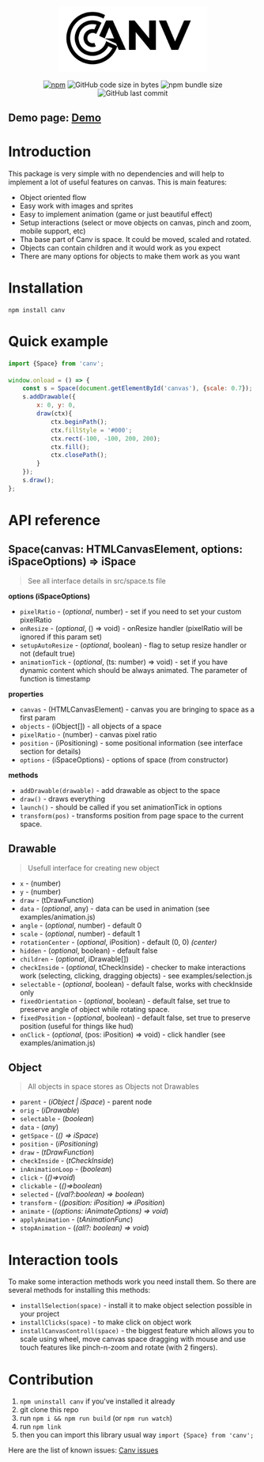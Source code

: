 <p align="center">
  <img src="https://raw.githubusercontent.com/Alick09/canv/main/docs/resources/logo.svg" alt="Canv's logo" width="300"/>
</p>

<p align="center">
  <a href="https://www.npmjs.com/package/canv"><img src="https://img.shields.io/npm/v/canv" alt="npm" /></a>
  <img alt="GitHub code size in bytes" src="https://img.shields.io/github/languages/code-size/Alick09/canv">
  <img src="https://img.shields.io/bundlephobia/minzip/canv" alt="npm bundle size" />
  <img src="https://img.shields.io/github/last-commit/Alick09/canv" alt="GitHub last commit" />
</p>


## Demo page: [Demo](https://alick09.github.io/canv/)

# Introduction

This package is very simple with no dependencies and will help to implement a lot of useful features on canvas.
This is main features:
* Object oriented flow
* Easy work with images and sprites
* Easy to implement animation (game or just beautiful effect)
* Setup interactions (select or move objects on canvas, pinch and zoom, mobile support, etc)
* Tha base part of Canv is space. It could be moved, scaled and rotated.
* Objects can contain children and it would work as you expect
* There are many options for objects to make them work as you want

# Installation
```
npm install canv
```

# Quick example

```js
import {Space} from 'canv';

window.onload = () => {
    const s = Space(document.getElementById('canvas'), {scale: 0.7});
    s.addDrawable({
        x: 0, y: 0,
        draw(ctx){
            ctx.beginPath();
            ctx.fillStyle = '#000';
            ctx.rect(-100, -100, 200, 200);
            ctx.fill();
            ctx.closePath();
        }
    });
    s.draw();
};
```


# API reference

## Space(canvas: HTMLCanvasElement, options: iSpaceOptions) => iSpace
> See all interface details in src/space.ts file

**options (iSpaceOptions)**
- `pixelRatio` - (*optional*, number) - set if you need to set your custom pixelRatio
- `onResize` - (*optional*, () => void) - onResize handler (pixelRatio will be ignored if this param set)
- `setupAutoResize` - (*optional*, boolean) - flag to setup resize handler or not (default true)
- `animationTick` - (*optional*, (ts: number) => void) - set if you have dynamic content which should be always animated. The parameter of function is timestamp

**properties**
- `canvas` - (HTMLCanvasElement) -  canvas you are bringing to space as a first param
- `objects` - (iObject[]) - all objects of a space
- `pixelRatio` - (number) - canvas pixel ratio
- `position` - (iPositioning) - some positional information (see interface section for details)
- `options` - (iSpaceOptions) - options of space (from constructor)

**methods**
- `addDrawable(drawable)` - add drawable as object to the space
- `draw()` - draws everything
- `launch()` - should be called if you set animationTick in options
- `transform(pos)` - transforms position from page space to the current space.


## Drawable
> Usefull interface for creating new object
- `x` - (number)
- `y` - (number)
- `draw` - (tDrawFunction)
- `data` - (*optional*, any) - data can be used in animation (see examples/animation.js)
- `angle` - (*optional*, number) - default 0
- `scale` - (*optional*, number) - default 1
- `rotationCenter` - (*optional*, iPosition) - default (0, 0) *(center)*
- `hidden` - (*optional*, boolean) - default false
- `children` - (*optional*, iDrawable[])
- `checkInside` - (*optional*, tCheckInside) - checker to make interactions work (selecting, clicking, dragging objects) - see examples/selection.js
- `selectable` - (*optional*, boolean) - default false, works with checkInside only
- `fixedOrientation` - (*optional*, boolean) - default false, set true to preserve angle of object while rotating space.
- `fixedPosition` - (*optional*, boolean) - default false, set true to preserve position (useful for things like hud)
- `onClick` - (*optional*, (pos: iPosition) => void) - click handler (see examples/animation.js)

## Object
> All objects in space stores as Objects not Drawables
- `parent` - (*iObject | iSpace*) - parent node
- `orig` - (*iDrawable*)
- `selectable` - (*boolean*)
- `data` - (*any*)
- `getSpace` - (*() => iSpace*)
- `position` - (*iPositioning*)
- `draw` - (*tDrawFunction*)
- `checkInside` - (*tCheckInside*)
- `inAnimationLoop` - (*boolean*)
- `click` - (*()=>void*)
- `clickable` - (*()=>boolean*)
- `selected` - (*(val?:boolean) => boolean*)
- `transform` - (*(position: iPosition) => iPosition*)
- `animate` - (*(options: iAnimateOptions) => void*)
- `applyAnimation` - (*tAnimationFunc*)
- `stopAnimation` - (*(all?: boolean) => void*)


# Interaction tools

To make some interaction methods work you need install them.
So there are several methods for installing this methods:
- `installSelection(space)` - install it to make object selection possible in your project
- `installClicks(space)` - to make click on object work
- `installCanvasControll(space)` - the biggest feature which allows you to scale using wheel, move canvas space dragging with mouse and use touch features like pinch-n-zoom and rotate (with 2 fingers).


# Contribution

1. `npm uninstall canv` if you've installed it already
1. git clone this repo
1. run `npm i && npm run build` (or `npm run watch`)
1. run `npm link`
1. then you can import this library usual way `import {Space} from 'canv';`

Here are the list of known issues: <a href="https://github.com/Alick09/canv/issues">Canv issues</a>
